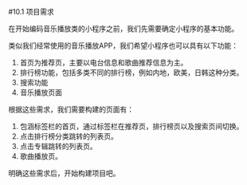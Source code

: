 #10.1 项目需求


在开始编码音乐播放类的小程序之前，我们先需要确定小程序的基本功能。


类似我们经常使用的音乐播放APP，我们希望小程序也可以具有以下功能：


1. 首页为推荐页，主要以电台信息和歌曲推荐信息为主。
2. 排行榜功能，包括多类不同的排行榜，例如内地，欧美，日韩这种分类。
3. 搜索功能
4. 音乐播放页面


根据这些需求，我们需要构建的页面有：


1. 包涵标签栏的首页，通过标签栏在推荐页，排行榜页以及搜索页间切换。
2. 点击排行榜分类跳转的列表页。
3. 点击专辑跳转的列表页。
4. 歌曲播放页。


明确这些需求后，开始构建项目吧。
